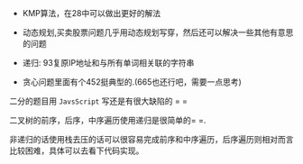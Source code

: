 - KMP算法，在28中可以做出更好的解法
- 动态规划,买卖股票问题几乎用动态规划写穿，然后还可以解决一些其他有意思的问题

- 递归: 93复原IP地址和与所有单词相关联的字符串
- 贪心问题里面有个452挺典型的.(665也还行吧，需要一点思考)


二分的题目用 `JavsScript` 写还是有很大缺陷的 = =

二叉树的前序，后序，中序遍历使用递归是很简单的= =.

非递归的话使用栈去压的话可以很容易完成前序和中序遍历，后序遍历则相对而言比较困难，具体可以去看下代码实现。


